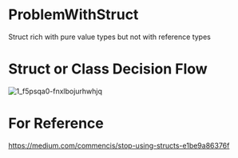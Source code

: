 # ProblemWithStruct
Struct rich with pure value types but not with reference types


# Struct or Class Decision Flow
![1_f5psqa0-fnxlbojurhwhjq](https://user-images.githubusercontent.com/16303100/46409740-3ec31800-c734-11e8-8993-d1df275db1f3.png)

# For Reference
https://medium.com/commencis/stop-using-structs-e1be9a86376f

